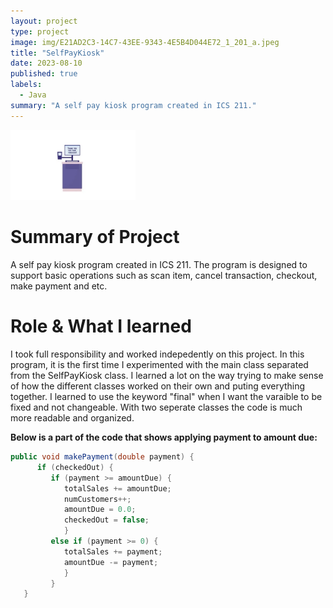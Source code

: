 ```yaml
---
layout: project
type: project
image: img/E21AD2C3-14C7-43EE-9343-4E5B4D044E72_1_201_a.jpeg
title: "SelfPayKiosk"
date: 2023-08-10
published: true
labels:
  - Java
summary: "A self pay kiosk program created in ICS 211."
---
```


<img width="200px" class="rounded float-start pe-4" src="../img/5D80B866-6763-4ACB-BA90-6A1E03CD4887_4_5005_c.jpeg">

# **Summary of Project**
A self pay kiosk program created in ICS 211. The program is designed to support basic operations such as scan item, cancel transaction, checkout, make payment and etc. 

# **Role & What I learned**
I took full responsibility and worked indepedently on this project. In this program, it is the first time I experimented with the main class separated from the SelfPayKiosk class. I learned a lot on the way trying to make sense of how the different classes worked on their own and puting everything together. I learned to use the keyword "final" when I want the varaible to be fixed and not changeable. With two seperate classes the code is much more readable and organized.


**Below is a part of the code that shows applying payment to amount due:**

```Java
public void makePayment(double payment) {
      if (checkedOut) {
         if (payment >= amountDue) {
            totalSales += amountDue;
            numCustomers++;
            amountDue = 0.0;
            checkedOut = false;
            }
         else if (payment >= 0) {
            totalSales += payment;
            amountDue -= payment;
            }
         }
   }
```
